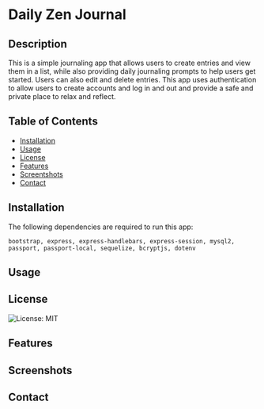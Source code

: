 # Daily Zen Journal

## Description

This is a simple journaling app that allows users to create entries and view them in a list, while also providing daily journaling prompts to help users get started. Users can also edit and delete entries. This app uses authentication to allow users to create accounts and log in and out and provide a safe and private place to relax and reflect.

## Table of Contents

- [Installation](#installation)
- [Usage](#usage)
- [License](#license)
- [Features](#features)
- [Screentshots](#screenshots)
- [Contact](#contact)

## Installation

The following dependencies are required to run this app:

``` bootstrap, express, express-handlebars, express-session, mysql2, passport, passport-local, sequelize, bcryptjs, dotenv ```




## Usage


## License

![License: MIT](https://img.shields.io/badge/License-MIT-yellow.svg)


## Features



## Screenshots



## Contact